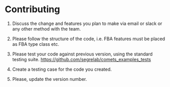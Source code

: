 # Contributing

1. Discuss the change and features you plan to make via email or slack or any other method with the team.

2. Please follow the structure of the code, i.e. FBA features must be placed as FBA type class etc. 

3. Please test your code against previous version, using the standard testing suite. 
  https://github.com/segrelab/comets_examples_tests

4. Create a testing case for the code you created. 

5. Please, update the version number. 
